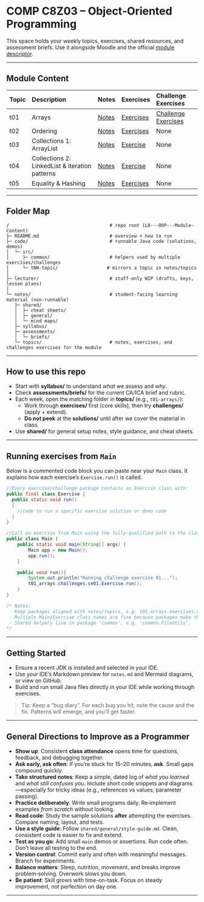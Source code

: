 # COMP C8Z03 – Object‑Oriented Programming

This space holds your weekly topics, exercises, shared resources, and assessment briefs. Use it alongside Moodle and the official [module descriptor](https://courses.dkit.ie/index.cfm/page/module/moduleId/55497/deliveryperiodid/1066).

---

## Module Content

| Topic | Description | Notes | Exercises | Challenge Exercises |
|:--|:--|:--|:--|:--|
| t01 | Arrays | [Notes](notes/topics/t01_arrays/t01_arrays_notes.md) | [Exercises](notes/topics/t01_arrays/exercises/t01_arrays_exercises.md) | [Challenge Exercises](notes/topics/t01_arrays/challenges/ce01_array_of_suspects.md) | 
| t02 | Ordering | [Notes](/notes/topics/t02_ordering/t02_ordering_notes.md) | [Exercises](/notes/topics/t02_ordering/exercises/t02_ordering_exercises.md) | None |
| t03 | Collections 1: ArrayList | [Notes](/notes/topics/t03_collections_1/t03_collections_1_notes.md) | [Exercise](/notes/topics/t03_collections_1/exercises/t03_collections_1_exercises.md) | None |
| t04 | Collections 2: LinkedList & iteration patterns |[Notes](/notes/topics/t04_collections_2/t04_collections_2_notes.md) | [Exercise](/notes/topics/t04_collections_2/exercises/t04_collections_2_exercises.md) | None |
| t05 | Equality & Hashing | [Notes](/notes/topics/t05_equality_hashing/t02_equality_hashing_notes.md) | [Exercises](/notes/topics/t05_equality_hashing/exercises/t05_equality_hashing_exercises.md) | None |

---

## Folder Map

```text
/                                     # repo root (L8---OOP---Module-Content)
├─ README.md                          # overview + how to run
├─ code/                              # runnable Java code (solutions, demos)
│  └─ src/
│     ├─ common/                      # helpers used by multiple exercises/challenges
│     └─ tNN-topic/                  # mirrors a topic in notes/topics
│
├─ lecturer/                          # staff-only WIP (drafts, keys, lesson plans)
│
└─ notes/                             # student-facing learning material (non-runnable)
   ├─ shared/
   │  ├─ cheat sheets/
   │  ├─ general/
   │  └─ mind maps/
   ├─ syllabus/
   ├─ assessments/
   │  └─ briefs/
   └─ topics/                         # notes, exercises, and challenges exercises for the module
```

---

## How to use this repo
- Start with **syllabus/** to understand *what* we assess and *why*.
- Check **assessments/briefs/** for the current CA/ICA brief and rubric.
- Each week, open the matching folder in **topics/** (e.g., `t01-arrays/`):
  - Work through **exercises/** first (core skills), then try **challenges/** (apply + extend).
  - **Do not peek** at the **solutions/** until after we cover the material in class.
- Use **shared/** for general setup notes, style guidance, and cheat sheets.

---

## Running exercises from `Main`

Below is a commented code block you can paste near your `Main` class. It explains how each exercise’s `Exercise.run()` is called.

```java
//Every exercise/challenge package contains an Exercise class with:
public final class Exercise {
  public static void run() 
  { 
    //code to run a specific exercise solution or demo code
  }
}

//Call an exercise from Main using the fully-qualified path to the class (e.g. t01_arrays.challenges.ce01.Exercise):
public class Main {
    public static void main(String[] args) {
        Main app = new Main();
        app.run();
    }

    public void run(){
        System.out.println("Running challenge exercise 01...");
        t01_arrays.challenges.ce01.Exercise.run();
    }
}

/* Notes:
 - Keep packages aligned with notes/topics, e.g. t01_arrays.exercises.ex01_basics.
 - Multiple Main/Exercise class names are fine because packages make them unique.
 - Shared helpers live in package 'common', e.g. 'common.FileUtils'.
*/
```

---

## Getting Started
- Ensure a recent JDK is installed and selected in your IDE.
- Use your IDE’s Markdown preview for `notes.md` and Mermaid diagrams, or view on GitHub.
- Build and run small Java files directly in your IDE while working through exercises.

> Tip: Keep a “bug diary”. For each bug you hit, note the cause and the fix. Patterns will emerge, and you’ll get faster.

---

## General Directions to Improve as a Programmer

- **Show up**: Consistent **class attendance** opens time for questions, feedback, and debugging together.
- **Ask early, ask often**: If you’re stuck for 15–20 minutes, **ask**. Small gaps compound quickly.
- **Take structured notes**: Keep a simple, dated log of *what you learned* and *what still confuses you*. Include short
  code snippets and diagrams—especially for tricky ideas (e.g., references vs values, parameter passing).
- **Practice deliberately**: Write small programs daily. Re‑implement examples *from scratch* without looking.
- **Read code**: Study the sample solutions **after** attempting the exercises. Compare naming, layout, and tests.
- **Use a style guide**: Follow `shared/general/style-guide.md`. Clean, consistent code is easier to fix and extend.
- **Test as you go**: Add small `main` demos or assertions. Run code often. Don’t leave all testing to the end.
- **Version control**: Commit early and often with meaningful messages. Branch for experiments.
- **Balance matters**: Sleep, nutrition, movement, and breaks improve problem‑solving. Overwork slows you down.
- **Be patient**: Skill grows with time-on-task. Focus on steady improvement, not perfection on day one.

---
